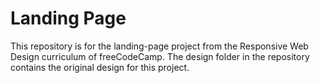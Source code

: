 # Landing Page

This repository is for the landing-page project from the Responsive Web Design curriculum of freeCodeCamp. The design folder in the repository contains the original design for this project.
